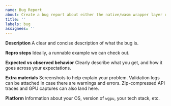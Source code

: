 ```yaml
---
name: Bug Report
about: Create a bug report about either the native/wasm wrapper layer or the utility library.
title: ''
labels: bug
assignees: ''
---
```


<!-- Thank you for filing this! If this is an issue with the core library, validation, or the backends, please file an issue on the wgpu-core tracker here: https://github.com/gfx-rs/wgpu/issues/new/choose-->

**Description**
A clear and concise description of what the bug is.

**Repro steps**
Ideally, a runnable example we can check out.

**Expected vs observed behavior**
Clearly describe what you get, and how it goes across your expectations.

**Extra materials**
Screenshots to help explain your problem.
Validation logs can be attached in case there are warnings and errors.
Zip-compressed API traces and GPU captures can also land here.

**Platform**
Information about your OS, version of `wgpu`, your tech stack, etc.
